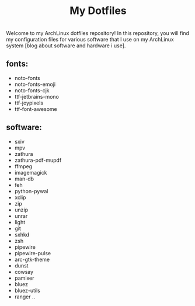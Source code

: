 <center><h1>My Dotfiles</h1></center><br>
Welcome to my ArchLinux dotfiles repository! In this repository, you will find my configuration files for various software that I use on my ArchLinux system [blog about software and hardware i use].


## fonts: 
-   noto-fonts
- noto-fonts-emoji
- noto-fonts-cjk
- ttf-jetbrains-mono
- ttf-joypixels
- ttf-font-awesome

## software:
- sxiv
- mpv
- zathura
- zathura-pdf-mupdf
- ffmpeg
- imagemagick
- man-db
- feh
- python-pywal
- xclip
- zip
- unzip
- unrar
- light
- git
- sxhkd
- zsh
- pipewire
- pipewire-pulse
- arc-gtk-theme 
- dunst
- cowsay
- pamixer
- bluez
- bluez-utils
- ranger
..
